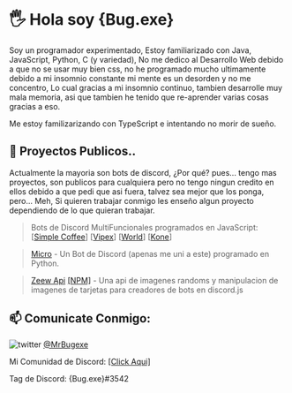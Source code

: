 
<!---
Bug-exe/Bug-exe is a ✨ special ✨ repository because its `README.md` (this file) appears on your GitHub profile.
You can click the Preview link to take a look at your changes.
--->
# 🖐 Hola soy {Bug.exe}

Soy un programador experimentado, Estoy familiarizado con Java, JavaScript, Python, C (y variedad), No me dedico al Desarrollo Web debido a que no se usar muy bien css, no he programado mucho ultimamente debido a mi insomnio constante mi mente es un desorden y no me concentro, Lo cual gracias a mi insomnio continuo, tambien desarrolle muy mala memoria, asi que tambien he tenido que re-aprender varias cosas gracias a eso.

Me estoy familizarizando con TypeScript e intentando no morir de sueño.

## 🌱 Proyectos Publicos..
Actualmente la mayoria son bots de discord, ¿Por qué? pues... tengo mas proyectos, son publicos para cualquiera pero no tengo ningun credito en ellos debido a que pedi que asi fuera, talvez sea mejor que los ponga, pero... Meh, Si quieren trabajar conmigo les enseño algun proyecto dependiendo de lo que quieran trabajar.

> Bots de Discord MultiFuncionales programados en JavaScript: [[Simple Coffee](https://discord.gg/3x5nWkKAzr)] [[Vipex](https://discord.gg/kfCw8vE)]  [[World](https://discord.gg/ybJ8dzzCPM)]  [[Kone](https://discord.gg/bweRr6YQZY)]

> [Micro](https://discord.gg/gsSCDvjbpu) - Un Bot de Discord (apenas me uni a este) programado en Python.

> [Zeew Api](https://discord.gg/Nuxu9ZE) [[NPM]](https://www.npmjs.com/package/zeew) - Una api de imagenes randoms y manipulacion de imagenes de tarjetas para creadores de bots en discord.js

## 📫  Comunicate Conmigo: 

![twitter](https://i.imgur.com/HeZ0zJn.png) [@MrBugexe](https://twitter.com/MrBugexe)

Mi Comunidad de Discord: [[Click Aqui]](discord.gg/HnsXsHB7Ap)

Tag de Discord: {Bug.exe}#3542
